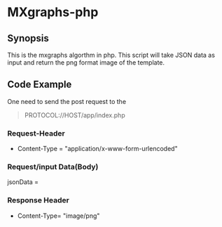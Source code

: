 # MXgraphs-php

## Synopsis

This is the mxgraphs algorthm in php. This script will take JSON data as input and return the png format image of the template.

## Code Example

One need to send the post request to the 

> PROTOCOL://HOST/app/index.php

### Request-Header
 - Content-Type = "application/x-www-form-urlencoded"
 
### Request/input Data(Body)
jsonData = <valid-JSON>

### Response Header
- Content-Type= "image/png" 